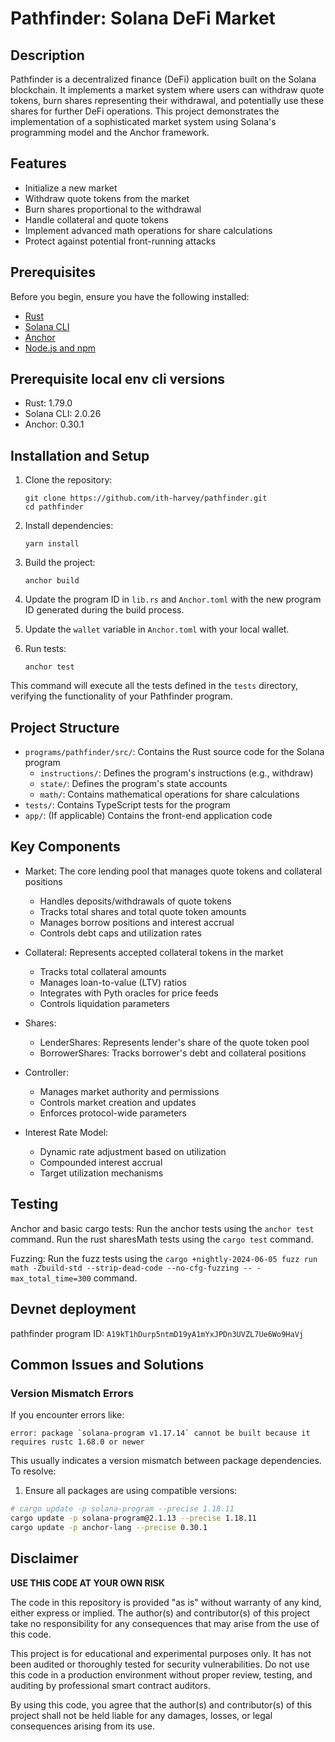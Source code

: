 # Pathfinder: Solana DeFi Market

## Description

Pathfinder is a decentralized finance (DeFi) application built on the Solana blockchain. It implements a market system where users can withdraw quote tokens, burn shares representing their withdrawal, and potentially use these shares for further DeFi operations. This project demonstrates the implementation of a sophisticated market system using Solana's programming model and the Anchor framework.

## Features

- Initialize a new market
- Withdraw quote tokens from the market
- Burn shares proportional to the withdrawal
- Handle collateral and quote tokens
- Implement advanced math operations for share calculations
- Protect against potential front-running attacks

## Prerequisites

Before you begin, ensure you have the following installed:

- [Rust](https://www.rust-lang.org/tools/install)
- [Solana CLI](https://docs.solana.com/cli/install-solana-cli-tools)
- [Anchor](https://project-serum.github.io/anchor/getting-started/installation.html)
- [Node.js and npm](https://nodejs.org/en/download/)

## Prerequisite local env cli versions
- Rust: 1.79.0
- Solana CLI: 2.0.26
- Anchor: 0.30.1



## Installation and Setup

1. Clone the repository:
   ```
   git clone https://github.com/ith-harvey/pathfinder.git
   cd pathfinder
   ```

2. Install dependencies:
   ```
   yarn install
   ```

3. Build the project:
   ```
   anchor build
   ```

4. Update the program ID in `lib.rs` and `Anchor.toml` with the new program ID generated during the build process.

5. Update the `wallet` variable in `Anchor.toml` with your local wallet.

6. Run tests:
   ```
   anchor test
   ```

This command will execute all the tests defined in the `tests` directory, verifying the functionality of your Pathfinder program.

## Project Structure

- `programs/pathfinder/src/`: Contains the Rust source code for the Solana program
  - `instructions/`: Defines the program's instructions (e.g., withdraw)
  - `state/`: Defines the program's state accounts
  - `math/`: Contains mathematical operations for share calculations
- `tests/`: Contains TypeScript tests for the program
- `app/`: (If applicable) Contains the front-end application code

## Key Components

- Market: The core lending pool that manages quote tokens and collateral positions
  - Handles deposits/withdrawals of quote tokens
  - Tracks total shares and total quote token amounts
  - Manages borrow positions and interest accrual
  - Controls debt caps and utilization rates

- Collateral: Represents accepted collateral tokens in the market
  - Tracks total collateral amounts
  - Manages loan-to-value (LTV) ratios
  - Integrates with Pyth oracles for price feeds
  - Controls liquidation parameters

- Shares: 
  - LenderShares: Represents lender's share of the quote token pool
  - BorrowerShares: Tracks borrower's debt and collateral positions

- Controller:
  - Manages market authority and permissions
  - Controls market creation and updates
  - Enforces protocol-wide parameters

- Interest Rate Model:
  - Dynamic rate adjustment based on utilization
  - Compounded interest accrual
  - Target utilization mechanisms

## Testing

Anchor and basic cargo tests:
Run the anchor tests using the `anchor test` command.
Run the rust sharesMath tests using the `cargo test` command.

Fuzzing:
Run the fuzz tests using the `cargo +nightly-2024-06-05 fuzz run math -Zbuild-std --strip-dead-code --no-cfg-fuzzing -- -max_total_time=300` command.

## Devnet deployment

pathfinder program ID: `A19kT1hDurp5ntmD19yA1mYxJPDn3UVZL7Ue6Wo9HaVj`

## Common Issues and Solutions

### Version Mismatch Errors
If you encounter errors like:
```
error: package `solana-program v1.17.14` cannot be built because it requires rustc 1.68.0 or newer
```

This usually indicates a version mismatch between package dependencies. To resolve:

1. Ensure all packages are using compatible versions:
```bash
# cargo update -p solana-program --precise 1.18.11
cargo update -p solana-program@2.1.13 --precise 1.18.11
cargo update -p anchor-lang --precise 0.30.1
```


## Disclaimer

**USE THIS CODE AT YOUR OWN RISK**

The code in this repository is provided "as is" without warranty of any kind, either express or implied. The author(s) and contributor(s) of this project take no responsibility for any consequences that may arise from the use of this code.

This project is for educational and experimental purposes only. It has not been audited or thoroughly tested for security vulnerabilities. Do not use this code in a production environment without proper review, testing, and auditing by professional smart contract auditors.

By using this code, you agree that the author(s) and contributor(s) of this project shall not be held liable for any damages, losses, or legal consequences arising from its use.